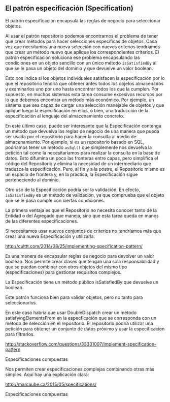 ## El patrón especificación (Specification)

El patrón especificación encapsula las reglas de negocio para seleccionar objetos.

Al usar el patrón repositorio podemos encontrarnos el problema de tener que crear métodos para hacer selecciones específicas de objetos. Cada vez que necsitamos una nueva selección con nuevos criterios tendríamos que crear un método nuevo que aplique los correspondientes criterios. El patrón especificación soluciona ese problema encapsulando las condiciones en un objeto sencillo con un único método `isSatisfiedBy` al que se le pasa un objeto del dominio y que devuelve un valor boolean.

Esto nos indica si los objetos individuales satisfacen la especificación por lo que el repositorio tendría que obtener antes todos los objetos almacenados y examinarlos uno por uno hasta encontrar todos los que la cumplen. Por supuesto, en muchos sistemas esta tarea consume excesivos recursos por lo que debemos encontrar un método más económico. Por ejemplo, un sistema que sea capaz de cargar una selección manejable de objetos y que aplique luego la especificación en ellos, o bien, una traducción de la especificación al lenguaje del almacenamiento concreto.

En este último caso, puede ser interesante que la Especificación contenga un método que devuelva las reglas de negocio de una manera que pueda ser usada por el repositorio para hacer la consulta al medio de almacenamiento. Por ejemplo, si es un repositorio basado en SQL, podríamos tener un método `asSql()` que simplemente nos devuelva la petición tal como la necesitaríamos para realizar la consulta en la base de datos. Esto difumina un poco las fronteras entre capas, pero simplifica el código del Repositorio y elimina la necesidad de un intermediario que traduzca la especificación. Pero, al fin y a la postre, el Repositorio mismo es un espacio de frontera y, en la práctica, la Especificación sigue perteneciendo al dominio.

Otro uso de la Especificación podría ser la validación. En efecto, `isSatisfiedBy` es un método de validación, ya que comprueba que el objeto que se le pasa cumple con ciertas condiciones.

La primera ventaja es que el Repositorio no necesita conocer tanto de la Entidad o del Agregado que maneja, sino que esta tarea queda en manos de las diferentes especificaciones. 

Si necesitamos usar nuevos conjuntos de criterios no tendríamos más que crear una nueva Especificación y utilizarla.



http://culttt.com/2014/08/25/implementing-specification-pattern/

Es una manera de encapsular reglas de negocio para devolver un valor boolean.
Nos permite crear clases que tengan una sola responsabilidad y que se puedan combinar con otros objetos del mismo tipo (especificaciones) para gestionar requisitos complejos.

La Especificación tiene un método público isSatisfiedBy que devuelve un boolean.

Este patrón funciona bien para validar objetos, pero no tanto para seleccionarlos.

En este caso habría que usar DoubleDispatch crear un método satisfyingElementsFrom en la especficación que se corresponda con un método de selección en el repositorio. El repositorio podría utilizar una petición para obtener un conjunto de datos próximo y usar la especificacion para filtrarlos.

 http://stackoverflow.com/questions/33331007/implement-specification-pattern
 
 Especificaciones compuestas
 
 Nos permiten crear especificaciones complejas combinando otras más simples. Aquí hay una explicación clara:
 
 http://marcaube.ca/2015/05/specifications/
 
Especificaciones compuestas

